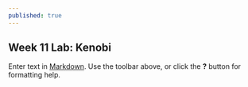 ```yaml
---
published: true
---
```

## Week 11 Lab: Kenobi

Enter text in [Markdown](http://daringfireball.net/projects/markdown/). Use the toolbar above, or click the **?** button for formatting help.
##
